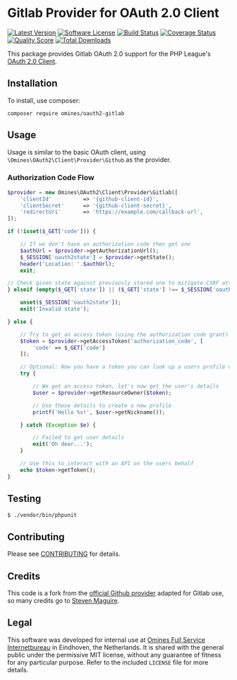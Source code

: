# Gitlab Provider for OAuth 2.0 Client
[![Latest Version](https://img.shields.io/github/release/omines/oauth2-gitlab.svg?style=flat-square)](https://github.com/omines/oauth2-gitlab/releases)
[![Software License](https://img.shields.io/badge/license-MIT-brightgreen.svg?style=flat-square)](LICENSE.md)
[![Build Status](https://img.shields.io/travis/omines/oauth2-gitlab/master.svg?style=flat-square)](https://travis-ci.org/omines/oauth2-gitlab)
[![Coverage Status](https://img.shields.io/scrutinizer/coverage/g/omines/oauth2-gitlab.svg?style=flat-square)](https://scrutinizer-ci.com/g/omines/oauth2-gitlab/code-structure)
[![Quality Score](https://img.shields.io/scrutinizer/g/omines/oauth2-gitlab.svg?style=flat-square)](https://scrutinizer-ci.com/g/omines/oauth2-gitlab)
[![Total Downloads](https://img.shields.io/packagist/dt/omines/oauth2-gitlab.svg?style=flat-square)](https://packagist.org/packages/omines/oauth2-gitlab)

This package provides Gitlab OAuth 2.0 support for the PHP League's [OAuth 2.0 Client](https://github.com/thephpleague/oauth2-client).

## Installation

To install, use composer:

```
composer require omines/oauth2-gitlab
```

## Usage

Usage is similar to the basic OAuth client, using `\Omines\OAuth2\Client\Provider\Github` as the provider.

### Authorization Code Flow

```php
$provider = new Omines\OAuth2\Client\Provider\Gitlab([
    'clientId'          => '{github-client-id}',
    'clientSecret'      => '{github-client-secret}',
    'redirectUri'       => 'https://example.com/callback-url',
]);

if (!isset($_GET['code'])) {

    // If we don't have an authorization code then get one
    $authUrl = $provider->getAuthorizationUrl();
    $_SESSION['oauth2state'] = $provider->getState();
    header('Location: '.$authUrl);
    exit;

// Check given state against previously stored one to mitigate CSRF attack
} elseif (empty($_GET['state']) || ($_GET['state'] !== $_SESSION['oauth2state'])) {

    unset($_SESSION['oauth2state']);
    exit('Invalid state');

} else {

    // Try to get an access token (using the authorization code grant)
    $token = $provider->getAccessToken('authorization_code', [
        'code' => $_GET['code']
    ]);

    // Optional: Now you have a token you can look up a users profile data
    try {

        // We got an access token, let's now get the user's details
        $user = $provider->getResourceOwner($token);

        // Use these details to create a new profile
        printf('Hello %s!', $user->getNickname());

    } catch (Exception $e) {

        // Failed to get user details
        exit('Oh dear...');
    }

    // Use this to interact with an API on the users behalf
    echo $token->getToken();
}
```

## Testing

``` bash
$ ./vendor/bin/phpunit
```

## Contributing

Please see [CONTRIBUTING](https://github.com/omines/oauth2-gitlab/blob/master/CONTRIBUTING.md) for details.


## Credits

This code is a fork from the [official Github provider](https://github.com/thephpleague/oauth2-github) adapted for Gitlab
use, so many credits go to [Steven Maguire](https://github.com/stevenmaguire).

## Legal

This software was developed for internal use at [Omines Full Service Internetbureau](https://www.omines.nl/)
in Eindhoven, the Netherlands. It is shared with the general public under the permissive MIT license, without
any guarantee of fitness for any particular purpose. Refer to the included `LICENSE` file for more details.
